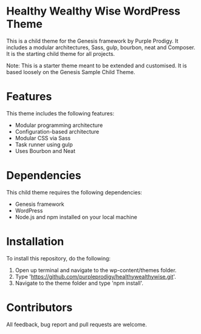 # Healthy Wealthy Wise WordPress Theme

This is a child theme for the Genesis framework by Purple Prodigy. It includes a modular architectures, Sass, gulp, bourbon, neat and Composer. It is the starting child theme for all projects.

Note: This is a starter theme meant to be extended and customised. It is based loosely on the Genesis Sample Child Theme.
# Features

This theme includes the following features:

- Modular programming architecture
- Configuration-based architecture
- Modular CSS via Sass
- Task runner using gulp
- Uses Bourbon and Neat

# Dependencies

This child theme requires the following dependencies:

- Genesis framework
- WordPress
- Node.js and npm installed on your local machine

# Installation

To install this repository, do the following:

1. Open up terminal and navigate to the wp-content/themes folder.
2. Type 'https://github.com/purpleprodigy/healthywealthywise.git'.
3. Navigate to the theme folder and type 'npm install'.

# Contributors

All feedback, bug report and pull requests are welcome.